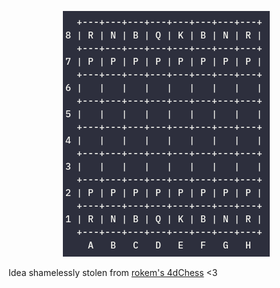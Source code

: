 <p align="center">
<img src="https://github.com/Smarcy/nim_chess/blob/master/images/board_layout.png" />

Idea shamelessly stolen from [rokem's 4dChess](https://github.com/rokemHB/4dChess/) <3
</p>
